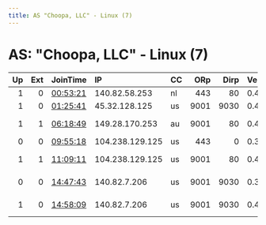 ```yaml
---
title: AS "Choopa, LLC" - Linux (7)
---
```


# AS: "Choopa, LLC" - Linux (7)

|   Up |   Ext | JoinTime                                                                                            | IP              | CC   |   ORp |   Dirp | Version   | Contact                   | Nickname   |   eFamMembers |
|-----:|------:|:----------------------------------------------------------------------------------------------------|:----------------|:-----|------:|-------:|:----------|:--------------------------|:-----------|--------------:|
|    1 |     0 | [00:53:21](https://metrics.torproject.org/rs.html#details/FA03F52B6FEE082F296AADFC9383C320C40212D2) | 140.82.58.253   | nl   |   443 |     80 | 0.4.4.6   | None                      | stuxnet    |             1 |
|    1 |     0 | [01:25:41](https://metrics.torproject.org/rs.html#details/84E94D4AF39D3148238D4293FF5D315E39CE124A) | 45.32.128.125   | us   |  9001 |   9030 | 0.4.4.6   | None                      | cloudfairy |             1 |
|    1 |     1 | [06:18:49](https://metrics.torproject.org/rs.html#details/4FF661A7E46A316DF398C1C695A5FD1B64341ED6) | 149.28.170.253  | au   |  9001 |     80 | 0.4.4.6   | hexless1 at outlook dot c | hex2less   |             1 |
|    0 |     0 | [09:55:18](https://metrics.torproject.org/rs.html#details/379E0F19FA48912A761DC858923006696F22988B) | 104.238.129.125 | us   |   443 |      0 | 0.3.5.12  | hexless1@outlook.com      | hex2less   |             1 |
|    1 |     1 | [11:09:11](https://metrics.torproject.org/rs.html#details/31CF1FA913C31CE9BF52F428F6656CF34D610D14) | 104.238.129.125 | us   |  9001 |     80 | 0.4.4.6   | hexless1 at outlook dot c | hexless4   |             1 |
|    0 |     0 | [14:47:43](https://metrics.torproject.org/rs.html#details/E2AD452DE6C5C278757AB7F825990A32862BEA63) | 140.82.7.206    | us   |  9001 |   9030 | 0.3.5.12  | gds000 at protonmail dot  | gdsvultur  |             1 |
|    1 |     0 | [14:58:09](https://metrics.torproject.org/rs.html#details/02C07988AB3BD99AD2A31488107330145855075F) | 140.82.7.206    | us   |  9001 |   9030 | 0.4.4.6   | gds000 at protonmail dot  | gdsvultur  |             1 |
